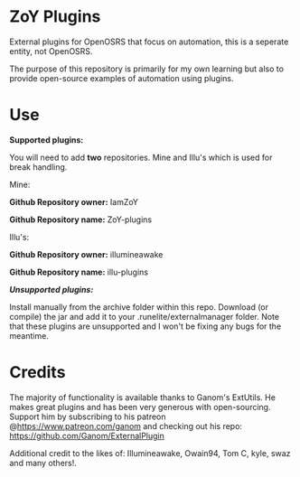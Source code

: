 # ZoY Plugins

External plugins for OpenOSRS that focus on automation, this is a seperate entity, not OpenOSRS.

The purpose of this repository is primarily for my own learning but also to provide open-source examples of automation using plugins. 

# Use

**Supported plugins:**

You will need to add **two** repositories. Mine and Illu's which is used for break handling.

Mine:

**Github Repository owner:** IamZoY

**Github Repository name:** ZoY-plugins

Illu's:

**Github Repository owner:** illumineawake

**Github Repository name:** illu-plugins

**_Unsupported plugins:_**

Install manually from the archive folder within this repo. Download (or compile) the jar and add it to your .runelite/externalmanager folder. Note that these plugins are unsupported and I won't be fixing any bugs for the meantime.

# Credits

The majority of functionality is available thanks to Ganom's ExtUtils. He makes great plugins and has been very generous with open-sourcing. Support him by subscribing to his patreon @https://www.patreon.com/ganom and checking out his repo: https://github.com/Ganom/ExternalPlugin

Additional credit to the likes of: Illumineawake, Owain94, Tom C, kyle, swaz and many others!.
